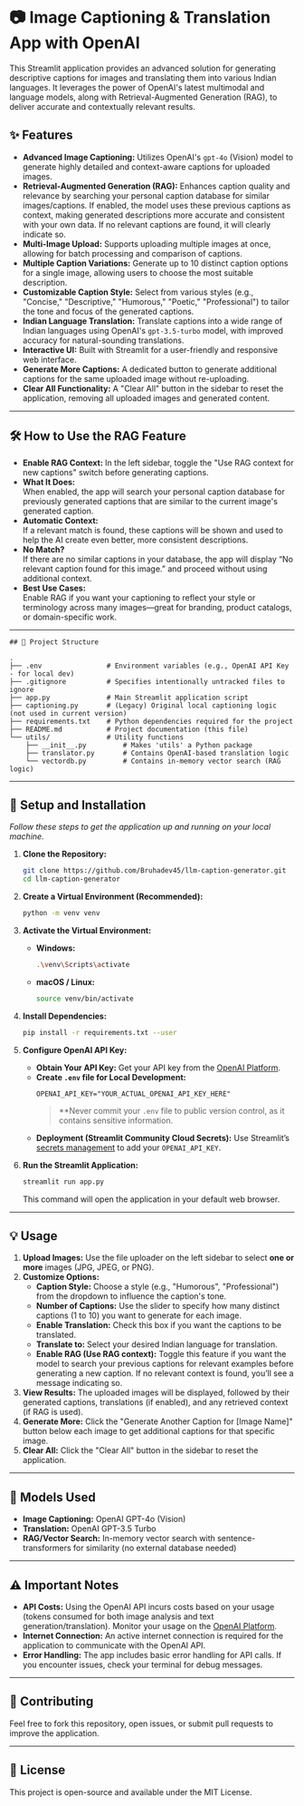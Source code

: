 
# 📷 Image Captioning & Translation App with OpenAI

This Streamlit application provides an advanced solution for generating descriptive captions for images and translating them into various Indian languages. It leverages the power of OpenAI's latest multimodal and language models, along with Retrieval-Augmented Generation (RAG), to deliver accurate and contextually relevant results.

## ✨ Features

- **Advanced Image Captioning:** Utilizes OpenAI's `gpt-4o` (Vision) model to generate highly detailed and context-aware captions for uploaded images.
- **Retrieval-Augmented Generation (RAG):** Enhances caption quality and relevance by searching your personal caption database for similar images/captions. If enabled, the model uses these previous captions as context, making generated descriptions more accurate and consistent with your own data. If no relevant captions are found, it will clearly indicate so.
- **Multi-Image Upload:** Supports uploading multiple images at once, allowing for batch processing and comparison of captions.
- **Multiple Caption Variations:** Generate up to 10 distinct caption options for a single image, allowing users to choose the most suitable description.
- **Customizable Caption Style:** Select from various styles (e.g., "Concise," "Descriptive," "Humorous," "Poetic," "Professional") to tailor the tone and focus of the generated captions.
- **Indian Language Translation:** Translate captions into a wide range of Indian languages using OpenAI's `gpt-3.5-turbo` model, with improved accuracy for natural-sounding translations.
- **Interactive UI:** Built with Streamlit for a user-friendly and responsive web interface.
- **Generate More Captions:** A dedicated button to generate additional captions for the same uploaded image without re-uploading.
- **Clear All Functionality:** A "Clear All" button in the sidebar to reset the application, removing all uploaded images and generated content.

---

## 🛠️ How to Use the RAG Feature

- **Enable RAG Context:** In the left sidebar, toggle the "Use RAG context for new captions" switch before generating captions.  
- **What It Does:**  
  When enabled, the app will search your personal caption database for previously generated captions that are similar to the current image's generated caption.
- **Automatic Context:**  
  If a relevant match is found, these captions will be shown and used to help the AI create even better, more consistent descriptions.
- **No Match?**  
  If there are no similar captions in your database, the app will display “No relevant caption found for this image.” and proceed without using additional context.
- **Best Use Cases:**  
  Enable RAG if you want your captioning to reflect your style or terminology across many images—great for branding, product catalogs, or domain-specific work.

---

```
## 📂 Project Structure

.
├── .env                # Environment variables (e.g., OpenAI API Key - for local dev)
├── .gitignore          # Specifies intentionally untracked files to ignore
├── app.py              # Main Streamlit application script
├── captioning.py       # (Legacy) Original local captioning logic (not used in current version)
├── requirements.txt    # Python dependencies required for the project
├── README.md           # Project documentation (this file)
└── utils/              # Utility functions
    ├── __init__.py         # Makes 'utils' a Python package
    ├── translator.py       # Contains OpenAI-based translation logic
    └── vectordb.py         # Contains in-memory vector search (RAG logic)
```

---

## 🚀 Setup and Installation

_Follow these steps to get the application up and running on your local machine._

1.  **Clone the Repository:**
    ```bash
    git clone https://github.com/Bruhadev45/llm-caption-generator.git
    cd llm-caption-generator
    ```

2.  **Create a Virtual Environment (Recommended):**
    ```bash
    python -m venv venv
    ```

3.  **Activate the Virtual Environment:**
    * **Windows:**
        ```bash
        .\venv\Scripts\activate
        ```
    * **macOS / Linux:**
        ```bash
        source venv/bin/activate
        ```

4.  **Install Dependencies:**
    ```bash
    pip install -r requirements.txt --user
    ```

5.  **Configure OpenAI API Key:**

    - **Obtain Your API Key:** Get your API key from the [OpenAI Platform](https://platform.openai.com/api-keys).
    - **Create `.env` file for Local Development:**
        ```
        OPENAI_API_KEY="YOUR_ACTUAL_OPENAI_API_KEY_HERE"
        ```
        > **Never commit your `.env` file to public version control, as it contains sensitive information.
    - **Deployment (Streamlit Community Cloud Secrets):**
        Use Streamlit’s [secrets management](https://docs.streamlit.io/streamlit-community-cloud/get-started/deploy-an-app/connect-to-data-sources/secrets-management) to add your `OPENAI_API_KEY`.

6.  **Run the Streamlit Application:**
    ```bash
    streamlit run app.py
    ```
    This command will open the application in your default web browser.

---

## 💡 Usage

1.  **Upload Images:** Use the file uploader on the left sidebar to select **one or more** images (JPG, JPEG, or PNG).
2.  **Customize Options:**
    * **Caption Style:** Choose a style (e.g., "Humorous", "Professional") from the dropdown to influence the caption's tone.
    * **Number of Captions:** Use the slider to specify how many distinct captions (1 to 10) you want to generate for each image.
    * **Enable Translation:** Check this box if you want the captions to be translated.
    * **Translate to:** Select your desired Indian language for translation.
    * **Enable RAG (Use RAG context):** Toggle this feature if you want the model to search your previous captions for relevant examples before generating a new caption. If no relevant context is found, you’ll see a message indicating so.
3.  **View Results:** The uploaded images will be displayed, followed by their generated captions, translations (if enabled), and any retrieved context (if RAG is used).
4.  **Generate More:** Click the "Generate Another Caption for [Image Name]" button below each image to get additional captions for that specific image.
5.  **Clear All:** Click the "Clear All" button in the sidebar to reset the application.

---

## 🧠 Models Used

- **Image Captioning:** OpenAI GPT-4o (Vision)
- **Translation:** OpenAI GPT-3.5 Turbo
- **RAG/Vector Search:** In-memory vector search with sentence-transformers for similarity (no external database needed)

---

## ⚠️ Important Notes

- **API Costs:** Using the OpenAI API incurs costs based on your usage (tokens consumed for both image analysis and text generation/translation). Monitor your usage on the [OpenAI Platform](https://platform.openai.com/usage).
- **Internet Connection:** An active internet connection is required for the application to communicate with the OpenAI API.
- **Error Handling:** The app includes basic error handling for API calls. If you encounter issues, check your terminal for debug messages.

---

## 🤝 Contributing

Feel free to fork this repository, open issues, or submit pull requests to improve the application.

---

## 📄 License

This project is open-source and available under the MIT License.


